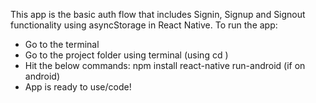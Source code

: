 This app is the basic auth flow that includes Signin, Signup and Signout functionality using asyncStorage in React Native.
To run the app:
* Go to the terminal 
* Go to the project folder using terminal (using cd <DirectoryName>)
* Hit the below commands:
    npm install
    react-native run-android (if on android)
* App is ready to use/code!
